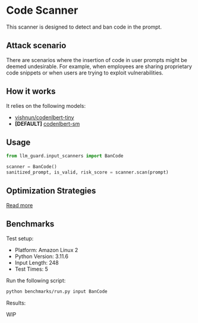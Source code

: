 # Code Scanner

This scanner is designed to detect and ban code in the prompt.

## Attack scenario

There are scenarios where the insertion of code in user prompts might be deemed undesirable.
For example, when employees are sharing proprietary code snippets or when users are trying to exploit vulnerabilities.

## How it works

It relies on the following models:

- [vishnun/codenlbert-tiny](https://huggingface.co/vishnun/codenlbert-tiny)
- **[DEFAULT]** [codenlbert-sm](https://huggingface.co/vishnun/codenlbert-sm)

## Usage

```python
from llm_guard.input_scanners import BanCode

scanner = BanCode()
sanitized_prompt, is_valid, risk_score = scanner.scan(prompt)
```

## Optimization Strategies

[Read more](../tutorials/optimization.md)

## Benchmarks

Test setup:

- Platform: Amazon Linux 2
- Python Version: 3.11.6
- Input Length: 248
- Test Times: 5

Run the following script:

```sh
python benchmarks/run.py input BanCode
```

Results:

WIP
